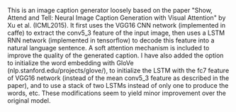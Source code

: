 This is an image caption generator loosely based on the paper "Show, Attend and Tell: Neural Image Caption Generation with Visual Attention" by Xu et al. (ICML2015). It first uses the VGG16 CNN network (implemented in caffe) to extract the conv5_3 feature of the input image, then uses a LSTM RNN network (implemented in tensorflow) to decode this feature into a natural language sentence. A soft attention mechanism is included to improve the quality of the generated caption. I have also added the option to initialize the word embedding with GloVe (nlp.stanford.edu/projects/glove/), to initialize the LSTM with the fc7 feature of VGG16 network (instead of the mean conv5_3 feature as described in the paper), and to use a stack of two LSTMs instead of only one to produce the words, etc. These modifications seem to yield minor improvement over the original model.

